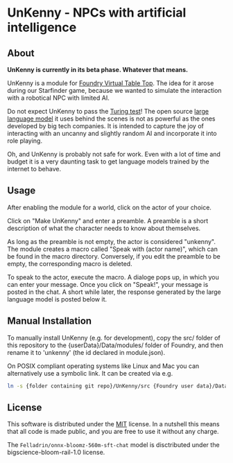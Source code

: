 # UnKenny - NPCs with artificial intelligence

## About

__UnKenny is currently in its beta phase. Whatever that means.__

UnKenny is a module for [Foundry Virtual Table Top](https://foundryvtt.com/). The idea for it arose during our Starfinder game, because we wanted to simulate the interaction with a robotical NPC with limited AI.

Do not expect UnKenny to pass the [Turing test](https://plato.stanford.edu/entries/turing-test/)! The open source [large language model](https://en.wikipedia.org/wiki/Large_language_model) it uses behind the scenes is not as powerful as the ones developed by big tech companies. It is intended to capture the joy of interacting with an uncanny and slightly random AI and incorporate it into role playing.

Oh, and UnKenny is probably not safe for work. Even with a lot of time and budget it is a very daunting task to get language models trained by the internet to behave.

## Usage

After enabling the module for a world, click on the actor of your choice.

Click on "Make UnKenny" and enter a preamble. A preamble is a short description of what the character needs to know about themselves.

As long as the preamble is not empty, the actor is considered "unkenny". The module creates a macro called "Speak with (actor name)", which can be found in the macro directory. Conversely, if you edit the preamble to be empty, the corresponding macro is deleted.

To speak to the actor, execute the macro. A dialoge pops up, in which you can enter your message. Once you click on "Speak!", your message is posted in the chat. A short while later, the response generated by the large language model is posted below it.

## Manual Installation

To manually install UnKenny (e.g. for development), copy the src/ folder of this repository to the {userData}/Data/modules/ folder of Foundry, and then rename it to 'unkenny' (the id declared in module.json).

On POSIX compliant operating systems like Linux and Mac you can alternatively use a symbolic link. It can be created via e.g.

```bash
ln -s {folder containing git repo}/UnKenny/src {Foundry user data}/Data/modules/unkenny
```

## License

This software is distributed under the [MIT](https://choosealicense.com/licenses/mit/) license. In a nutshell this means that all code is made public, and you are free to use it without any charge.

The `Felladrin/onnx-bloomz-560m-sft-chat` model is disctributed under the bigscience-bloom-rail-1.0 license.
